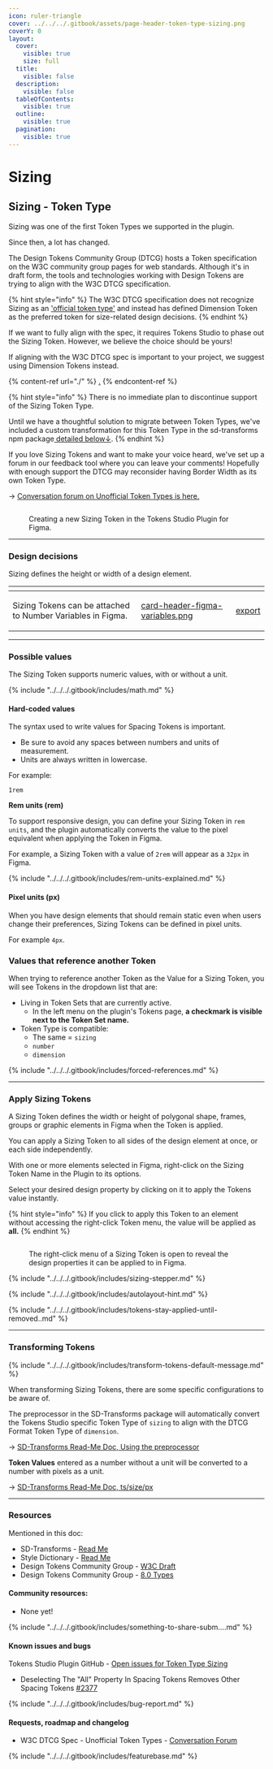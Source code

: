 ```yaml
---
icon: ruler-triangle
cover: ../../../.gitbook/assets/page-header-token-type-sizing.png
coverY: 0
layout:
  cover:
    visible: true
    size: full
  title:
    visible: false
  description:
    visible: false
  tableOfContents:
    visible: true
  outline:
    visible: true
  pagination:
    visible: true
---
```


# Sizing

## Sizing - Token Type

Sizing was one of the first Token Types we supported in the plugin.

Since then, a lot has changed.

The Design Tokens Community Group (DTCG) hosts a Token specification on the W3C community group pages for web standards. Although it's in draft form, the tools and technologies working with Design Tokens are trying to align with the W3C DTCG specification.

{% hint style="info" %}
The W3C DTCG specification does not recognize Sizing as an ['official token type'](https://tr.designtokens.org/format/#types) and instead has defined Dimension Token as the preferred token for size-related design decisions.&#x20;
{% endhint %}



If we want to fully align with the spec, it requires Tokens Studio to phase out the Sizing Token. However, we believe the choice should be yours!

If aligning with the W3C DTCG spec is important to your project, we suggest using Dimension Tokens instead.&#x20;

{% content-ref url="./" %}
[.](./)
{% endcontent-ref %}

{% hint style="info" %}
There is no immediate plan to discontinue support of the Sizing Token Type.

Until we have a thoughtful solution to migrate between Token Types,  we've included a custom transformation for this Token Type in the sd-transforms npm package[ detailed below↓](sizing.md#transforming-tokens).&#x20;
{% endhint %}



If you love Sizing Tokens and want to make your voice heard, we've set up a forum in our feedback tool where you can leave your comments! Hopefully with enough support the DTCG may reconsider having Border Width as its own Token Type.&#x20;

→ [Conversation forum on Unofficial Token Types is here.](https://feedback.tokens.studio/p/dtcg-unofficial-token-type)



<figure><img src="../../../.gitbook/assets/tokens-sizing-form-empty-2-01.png" alt=""><figcaption><p>Creating a new Sizing Token in the Tokens Studio Plugin for Figma.</p></figcaption></figure>

***



### Design decisions

Sizing defines the height or width of a design element.



<table data-card-size="large" data-view="cards" data-full-width="true"><thead><tr><th></th><th data-hidden data-card-cover data-type="files"></th><th data-hidden data-card-target data-type="content-ref"></th></tr></thead><tbody><tr><td><p></p><p>Sizing Tokens can be attached to Number Variables in Figma. </p></td><td><a href="../../../.gitbook/assets/card-header-figma-variables.png">card-header-figma-variables.png</a></td><td><a href="../../../figma/export/">export</a></td></tr></tbody></table>

***



### Possible values

The Sizing Token supports numeric values, with or without a unit.&#x20;

{% include "../../../.gitbook/includes/math.md" %}



#### Hard-coded values

The syntax used to write values for Spacing Tokens is important.&#x20;

* Be sure to avoid any spaces between numbers and units of measurement.&#x20;
* Units are always written in lowercase.

For example:

```
1rem
```



**Rem units (rem)**

To support responsive design, you can define your Sizing Token in `rem units`, and the plugin automatically converts the value to the pixel equivalent when applying the Token in Figma.&#x20;

For example, a Sizing Token with a value of `2rem` will appear as a `32px` in Figma.

{% include "../../../.gitbook/includes/rem-units-explained.md" %}



#### Pixel units (px)

When you have design elements that should remain static even when users change their preferences, Sizing Tokens can be defined in pixel units.&#x20;

For example `4px`.



### Values that reference another Token

When trying to reference another Token as the Value for a Sizing Token, you will see Tokens in the dropdown list that are:

* Living in Token Sets that are currently active.
  * In the left menu on the plugin's Tokens page, **a checkmark is visible next to the Token Set name.**
* Token Type is compatible:
  * The same = `sizing`
  * `number`
  * `dimension`

{% include "../../../.gitbook/includes/forced-references.md" %}

***



### Apply Sizing Tokens

A Sizing Token defines the width or height of polygonal shape, frames, groups or graphic elements in Figma when the Token is applied. &#x20;

You can apply a Sizing Token to all sides of the design element at once, or each side independently.&#x20;

With one or more elements selected in Figma, right-click on the Sizing Token Name in the Plugin to its options.&#x20;

Select your desired design property by clicking on it to apply the Tokens value instantly.&#x20;

{% hint style="info" %}
If you click to apply this Token to an element without accessing the right-click Token menu, the value will be applied as **all.**&#x20;
{% endhint %}

<figure><img src="../../../.gitbook/assets/tokens-sizing-rightClick-all-V2-01.png" alt=""><figcaption><p>The right-click menu of a Sizing Token is open to reveal the design properties it can be applied to in Figma.</p></figcaption></figure>





{% include "../../../.gitbook/includes/sizing-stepper.md" %}

{% include "../../../.gitbook/includes/autolayout-hint.md" %}

{% include "../../../.gitbook/includes/tokens-stay-applied-until-removed..md" %}



***



### Transforming Tokens

{% include "../../../.gitbook/includes/transform-tokens-default-message.md" %}

When transforming Sizing Tokens, there are some specific configurations to be aware of.

The preprocessor in the SD-Transforms package will automatically convert the Tokens Studio specific Token Type of `sizing` to align with the DTCG Format Token Type of `dimension`.

→ [SD-Transforms Read-Me Doc, Using the preprocessor](https://github.com/Tokens-studio/sd-transforms/?tab=readme-ov-file#using-the-preprocessor)



**Token Values** entered as a number without a unit will be converted to a number with pixels as a unit.

→ [SD-Transforms Read-Me Doc, ts/size/px](https://github.com/Tokens-studio/sd-transforms/?tab=readme-ov-file#tssizepx)

***



### Resources

Mentioned in this doc:

* SD-Transforms - [Read Me](https://github.com/tokens-studio/sd-transforms)
* Style Dictionary - [Read Me](https://amzn.github.io/style-dictionary/#/)
* Design Tokens Community Group - [W3C Draft](https://tr.designtokens.org/format/)
* Design Tokens Community Group - [8.0 Types](https://tr.designtokens.org/format/#types)

#### Community resources:

* None yet!

{% include "../../../.gitbook/includes/something-to-share-subm....md" %}



#### Known issues and bugs

Tokens Studio Plugin GitHub - [Open issues for Token Type Sizing](https://github.com/tokens-studio/figma-plugin/labels/token%20type%20sizing)

* Deselecting The "All" Property In Spacing Tokens Removes Other Spacing Tokens [#2377](https://github.com/tokens-studio/figma-plugin/issues/2377)

{% include "../../../.gitbook/includes/bug-report.md" %}



#### Requests, roadmap and changelog

* W3C DTCG Spec - Unofficial Token Types - [Conversation Forum](https://feedback.tokens.studio/p/dtcg-unofficial-token-type)

{% include "../../../.gitbook/includes/featurebase.md" %}
